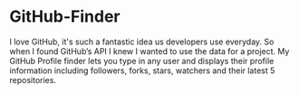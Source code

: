 # GitHub-Finder
I love GitHub, it's such a fantastic idea us developers use everyday. So when I found GitHub’s API I knew I wanted to use the data for a project. My GitHub Profile finder lets you type in any user and displays their profile information including followers, forks, stars, watchers and their latest 5 repositories.
